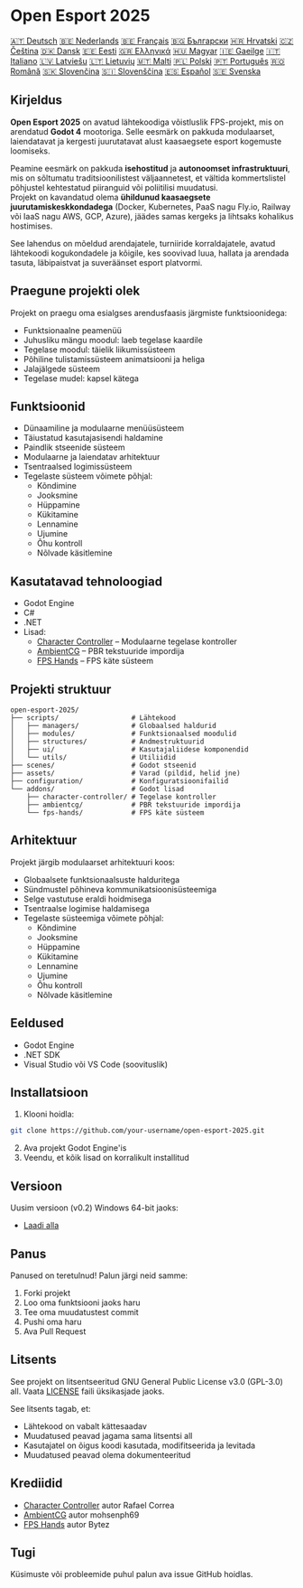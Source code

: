 # Open Esport 2025

[🇦🇹 Deutsch](deutsch.md) [🇧🇪 Nederlands](nederlands.md) [🇧🇪 Français](français.md) [🇧🇬 Български](български.md) [🇭🇷 Hrvatski](hrvatski.md) [🇨🇿 Čeština](čeština.md) [🇩🇰 Dansk](dansk.md) [🇪🇪 Eesti](eesti.md) [🇬🇷 Ελληνικά](ελληνικά.md) [🇭🇺 Magyar](magyar.md) [🇮🇪 Gaeilge](gaeilge.md) [🇮🇹 Italiano](italiano.md) [🇱🇻 Latviešu](latviešu.md) [🇱🇹 Lietuvių](lietuvių.md) [🇲🇹 Malti](malti.md) [🇵🇱 Polski](polski.md) [🇵🇹 Português](português.md) [🇷🇴 Română](română.md) [🇸🇰 Slovenčina](slovenčina.md) [🇸🇮 Slovenščina](slovenščina.md) [🇪🇸 Español](español.md) [🇸🇪 Svenska](svenska.md)

## Kirjeldus

**Open Esport 2025** on avatud lähtekoodiga võistluslik FPS-projekt, mis on arendatud **Godot 4** mootoriga. Selle eesmärk on pakkuda modulaarset, laiendatavat ja kergesti juurutatavat alust kaasaegsete esport kogemuste loomiseks.

Peamine eesmärk on pakkuda **isehostitud** ja **autonoomset infrastruktuuri**, mis on sõltumatu traditsioonilistest väljaannetest, et vältida kommertslistel põhjustel kehtestatud piiranguid või poliitilisi muudatusi.  
Projekt on kavandatud olema **ühildunud kaasaegsete juurutamiskeskkondadega** (Docker, Kubernetes, PaaS nagu Fly.io, Railway või IaaS nagu AWS, GCP, Azure), jäädes samas kergeks ja lihtsaks kohalikus hostimises.

See lahendus on mõeldud arendajatele, turniiride korraldajatele, avatud lähtekoodi kogukondadele ja kõigile, kes soovivad luua, hallata ja arendada tasuta, läbipaistvat ja suveräänset esport platvormi.

## Praegune projekti olek
Projekt on praegu oma esialgses arendusfaasis järgmiste funktsioonidega:
- Funktsionaalne peamenüü
- Juhusliku mängu moodul: laeb tegelase kaardile
- Tegelase moodul: täielik liikumissüsteem
- Põhiline tulistamissüsteem animatsiooni ja heliga
- Jalajälgede süsteem
- Tegelase mudel: kapsel kätega

## Funktsioonid
- Dünaamiline ja modulaarne menüüsüsteem
- Täiustatud kasutajasisendi haldamine
- Paindlik stseenide süsteem
- Modulaarne ja laiendatav arhitektuur
- Tsentraalsed logimissüsteem
- Tegelaste süsteem võimete põhjal:
  - Kõndimine
  - Jooksmine
  - Hüppamine
  - Kükitamine
  - Lennamine
  - Ujumine
  - Õhu kontroll
  - Nõlvade käsitlemine

## Kasutatavad tehnoloogiad
- Godot Engine
- C#
- .NET
- Lisad:
  - [Character Controller](https://github.com/expressobits/character-controller) – Modulaarne tegelase kontroller
  - [AmbientCG](https://github.com/mohsenph69/godot-ambientcg) – PBR tekstuuride impordija
  - [FPS Hands](https://codeberg.org/Bytez/godot-fps-hands) – FPS käte süsteem

## Projekti struktuur
```
open-esport-2025/
├── scripts/                  # Lähtekood
│   ├── managers/             # Globaalsed haldurid
│   ├── modules/              # Funktsionaalsed moodulid
│   ├── structures/           # Andmestruktuurid
│   ├── ui/                   # Kasutajaliidese komponendid
│   └── utils/                # Utiliidid
├── scenes/                   # Godot stseenid
├── assets/                   # Varad (pildid, helid jne)
├── configuration/            # Konfiguratsioonifailid
└── addons/                   # Godot lisad
    ├── character-controller/ # Tegelase kontroller
    ├── ambientcg/            # PBR tekstuuride impordija
    └── fps-hands/            # FPS käte süsteem
```

## Arhitektuur
Projekt järgib modulaarset arhitektuuri koos:
- Globaalsete funktsionaalsuste halduritega
- Sündmustel põhineva kommunikatsioonisüsteemiga
- Selge vastutuse eraldi hoidmisega
- Tsentraalse logimise haldamisega
- Tegelaste süsteemiga võimete põhjal:
  - Kõndimine
  - Jooksmine
  - Hüppamine
  - Kükitamine
  - Lennamine
  - Ujumine
  - Õhu kontroll
  - Nõlvade käsitlemine

## Eeldused
- Godot Engine
- .NET SDK
- Visual Studio või VS Code (soovituslik)

## Installatsioon
1. Klooni hoidla:
```bash
git clone https://github.com/your-username/open-esport-2025.git
```
2. Ava projekt Godot Engine'is
3. Veendu, et kõik lisad on korralikult installitud

## Versioon
Uusim versioon (v0.2) Windows 64-bit jaoks:
- [Laadi alla](https://antisys.fr/Games/openesport2025/Open-eSport-2025-v0.2.7z)

## Panus
Panused on teretulnud! Palun järgi neid samme:
1. Forki projekt
2. Loo oma funktsiooni jaoks haru
3. Tee oma muudatustest commit
4. Pushi oma haru
5. Ava Pull Request

## Litsents
See projekt on litsentseeritud GNU General Public License v3.0 (GPL-3.0) all. Vaata [LICENSE](LICENSE) faili üksikasjade jaoks.

See litsents tagab, et:
- Lähtekood on vabalt kättesaadav
- Muudatused peavad jagama sama litsentsi all
- Kasutajatel on õigus koodi kasutada, modifitseerida ja levitada
- Muudatused peavad olema dokumenteeritud

## Krediidid
- [Character Controller](https://github.com/expressobits/character-controller) autor Rafael Correa
- [AmbientCG](https://github.com/mohsenph69/godot-ambientcg) autor mohsenph69
- [FPS Hands](https://codeberg.org/Bytez/godot-fps-hands) autor Bytez

## Tugi
Küsimuste või probleemide puhul palun ava issue GitHub hoidlas. 